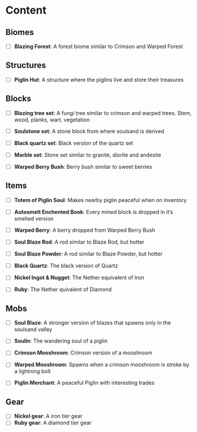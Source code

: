 # Content

## Biomes

- [ ]  **Blazing Forest**:
  A forest biome similar to Crimson and Warped Forest


## Structures

- [ ]  **Piglin Hut**:
  A structure where the piglins live and store their treasures


## Blocks

- [ ]  **Blazing tree set**:
  A fungi tree similar to crimson and warped trees.
  Stem, wood, planks, wart, vegetation
- [ ]  **Soulstone set**:
  A stone block from where soulsand is derived
- [ ]  **Black quartz set**:
  Black version of the quartz set
- [ ]  **Marble set**:
  Stone set similar to granite, diorite and andesite
- [ ]  **Warped Berry Bush**:
  Berry bush similar to sweet berries


## Items

- [ ]  **Totem of Piglin Soul**:
  Makes nearby piglin peaceful when on inventory
- [ ]  **Autosmelt Enchented Book**:
  Every mined block is dropped in it’s smelted version
- [ ]  **Warped Berry**:
  A berry dropped from Warped Berry Bush
- [ ]  **Soul Blaze Rod**:
  A rod similar to Blaze Rod, but hotter
- [ ]  **Soul Blaze Powder**:
  A rod similar to Blaze Powder, but hotter
- [ ]  **Black Quartz**:
  The black version of Quartz
- [ ] **Nickel Ingot & Nugget**:
  The Nether equivalent of Iron
- [ ] **Ruby**:
  The Nether quivalent of Diamond


## Mobs

- [ ]  **Soul Blaze**:
  A stronger version of blazes that spawns only in the soulsand valley
- [ ]  **Soulin**:
  The wandering soul of a piglin
- [ ]  **Crimson Mooshroom**:
  Crimson version of a mooshroom
- [ ]  **Warped Mooshroom**:
  Spawns when a crimson mooshroom is stroke by a lightning bolt
- [ ] **Piglin Merchant**:
  A peaceful Piglin with interesting trades 


## Gear

- [ ]  **Nickel gear**:
  A iron tier gear
- [ ]  **Ruby gear**:
  A diamond tier gear